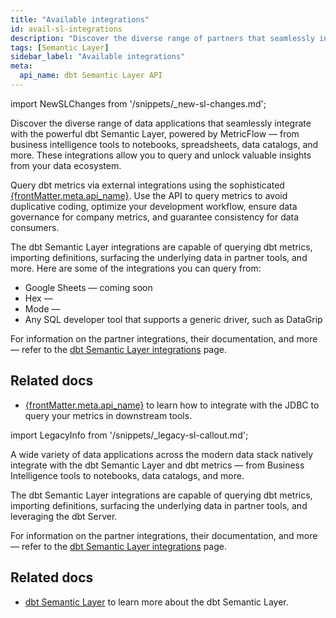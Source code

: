 ```yaml
---
title: "Available integrations"
id: avail-sl-integrations
description: "Discover the diverse range of partners that seamlessly integrate with the powerful dbt Semantic Layer, allowing you to query and unlock valuable insights from your data ecosystem."
tags: [Semantic Layer]
sidebar_label: "Available integrations"
meta:
  api_name: dbt Semantic Layer API
---
```


<VersionBlock firstVersion="1.6">

import NewSLChanges from '/snippets/_new-sl-changes.md';

<NewSLChanges />



Discover the diverse range of data applications that seamlessly integrate with the powerful dbt Semantic Layer, powered by MetricFlow &mdash; from business intelligence tools to notebooks, spreadsheets, data catalogs, and more. These integrations allow you to query and unlock valuable insights from your data ecosystem.

<span>Query dbt metrics via external integrations using the sophisticated <a href="https://docs.getdbt.com/docs/dbt-cloud-apis/sl-api-overview" target="_self">{frontMatter.meta.api_name}</a></span>. Use the API to query metrics to avoid duplicative coding, optimize your development workflow, ensure data governance for company metrics, and guarantee consistency for data consumers.

The dbt Semantic Layer integrations are capable of querying dbt metrics, importing definitions, surfacing the underlying data in partner tools, and more. Here are some of the integrations you can query from:

- Google Sheets  &mdash; coming soon
- Hex &mdash;
- Mode &mdash; 
- Any SQL developer tool that supports a generic driver, such as DataGrip

For information on the partner integrations, their documentation, and more &mdash; refer to the [dbt Semantic Layer integrations](https://www.getdbt.com/product/semantic-layer-integrations) page.

<Lightbox src="/img/docs/dbt-cloud/semantic-layer/sl-architecture.jpg" width="95%" title="The universal dbt Semantic Layer connecting to integration tools."/>


## Related docs

- <span><a href="https://docs.getdbt.com/docs/dbt-cloud-apis/sl-api-overview" target="_self">{frontMatter.meta.api_name}</a></span> to learn how to integrate with the JDBC to query your metrics in downstream tools.

</VersionBlock>

<VersionBlock lastVersion="1.5">

import LegacyInfo from '/snippets/_legacy-sl-callout.md';

<LegacyInfo />

A wide variety of data applications across the modern data stack natively integrate with the dbt Semantic Layer and dbt metrics &mdash; from Business Intelligence tools to notebooks, data catalogs, and more.

The dbt Semantic Layer integrations are capable of querying dbt metrics, importing definitions, surfacing the underlying data in partner tools, and leveraging the dbt Server. 

For information on the partner integrations, their documentation, and more &mdash; refer to the [dbt Semantic Layer integrations](https://www.getdbt.com/product/semantic-layer-integrations) page.

<Lightbox src="/img/docs/dbt-cloud/semantic-layer/sl_architecture.png" width="75%" title="The universal dbt Semantic Layer connecting to integration tools."/>

## Related docs

- [dbt Semantic Layer](/docs/use-dbt-semantic-layer/dbt-sl) to learn more about the dbt Semantic Layer.

</VersionBlock>
